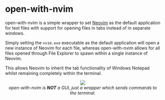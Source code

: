 # open-with-nvim
open-with-nvim is a simple wrapper to set [Neovim](https://neovim.io/) as the default application for
text files with support for opening files in tabs instead of in separate windows.

Simply setting the `nvim.exe` executable as the default application will open a new instance of Neovim for each file,
whereas open-with-nvim allows for all files opened through File Explorer to spawn within a single instance of Neovim.

This allows Neovim to inherit the tab functionality of Windows Notepad whilst remaining completely within the terminal.

<div align="center">
    <img src="https://github.com/berkay-yalin/open-with-nvim/blob/main/docs/demo.gif"/>
</div>


<div align="center">
    <i>
        open-with-nvim is <b>NOT</b> a GUI, just a wrapper which sends commands to the terminal.
    </i>
</div>
